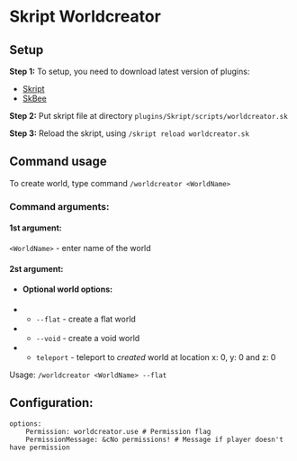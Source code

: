 
# Skript Worldcreator

## Setup
**Step 1:** To setup, you need to download latest version of plugins:
- [Skript](https://www.spigotmc.org/resources/skript.114544/) 
- [SkBee](https://modrinth.com/plugin/skbee/version/3.11.1)

**Step 2:** Put skript file at directory `plugins/Skript/scripts/worldcreator.sk`

**Step 3:** Reload the skript, using `/skript reload worldcreator.sk`

## Command usage
To create world, type command `/worldcreator <WorldName>`

### Command arguments:
#### 1st argument: 
`<WorldName>` - enter name of the world

#### 2st argument:

- #### **Optional world options:**
- - `--flat` - create a flat world

- - `--void` - create a void world

- - `teleport` - teleport to *created* world at location x: 0, y: 0 and z: 0

Usage: `/worldcreator <WorldName> --flat`

## Configuration:
``` sk
options:
    Permission: worldcreator.use # Permission flag
    PermissionMessage: &cNo permissions! # Message if player doesn't have permission
```
